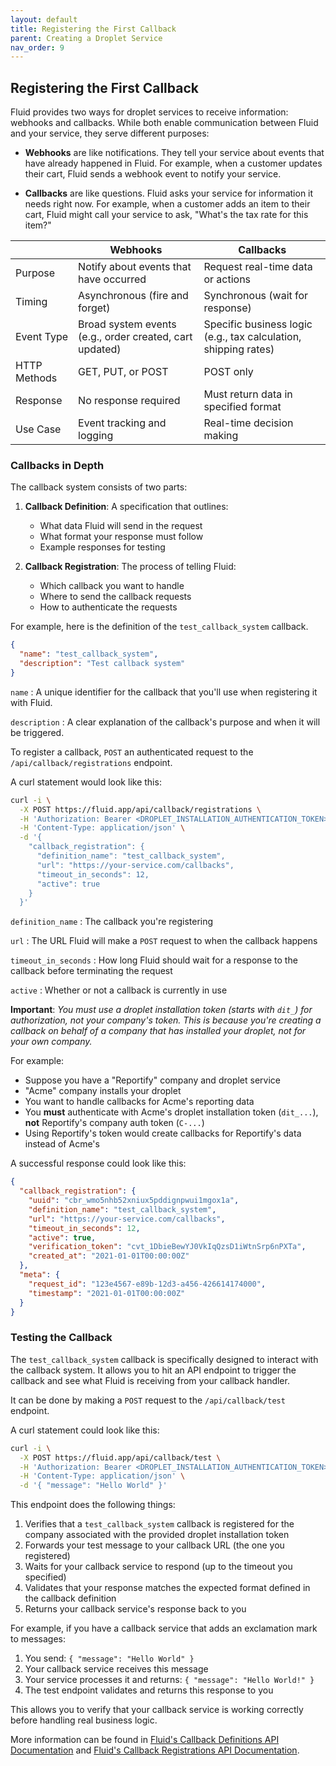 ```yaml
---
layout: default
title: Registering the First Callback
parent: Creating a Droplet Service
nav_order: 9
---
```


## Registering the First Callback

Fluid provides two ways for droplet services to receive information: webhooks and callbacks. While both enable communication between Fluid and your service, they serve different purposes:

- **Webhooks** are like notifications. They tell your service about events that have already happened in Fluid. For example, when a customer updates their cart, Fluid sends a webhook event to notify your service.

- **Callbacks** are like questions. Fluid asks your service for information it needs right now. For example, when a customer adds an item to their cart, Fluid might call your service to ask, "What's the tax rate for this item?"

|    | Webhooks | Callbacks |
|---------|----------|-----------|
| Purpose | Notify about events that have occurred | Request real-time data or actions |
| Timing | Asynchronous (fire and forget) | Synchronous (wait for response) |
| Event Type | Broad system events (e.g., order created, cart updated) | Specific business logic (e.g., tax calculation, shipping rates) |
| HTTP Methods | GET, PUT, or POST | POST only |
| Response | No response required | Must return data in specified format |
| Use Case | Event tracking and logging | Real-time decision making |

### Callbacks in Depth
The callback system consists of two parts:

1. **Callback Definition**: A specification that outlines:
   - What data Fluid will send in the request
   - What format your response must follow
   - Example responses for testing

2. **Callback Registration**: The process of telling Fluid:
   - Which callback you want to handle
   - Where to send the callback requests
   - How to authenticate the requests

For example, here is the definition of the `test_callback_system` callback.
```json
{
  "name": "test_callback_system",
  "description": "Test callback system"
}
```
`name`
: A unique identifier for the callback that you'll use when registering it with Fluid.

`description`
: A clear explanation of the callback's purpose and when it will be triggered.

To register a callback, `POST` an authenticated request to the `/api/callback/registrations` endpoint.

A curl statement would look like this:
```bash
curl -i \
  -X POST https://fluid.app/api/callback/registrations \
  -H 'Authorization: Bearer <DROPLET_INSTALLATION_AUTHENTICATION_TOKEN>' \
  -H 'Content-Type: application/json' \
  -d '{
    "callback_registration": {
      "definition_name": "test_callback_system",
      "url": "https://your-service.com/callbacks",
      "timeout_in_seconds": 12,
      "active": true
    }
  }'
```

`definition_name`
: The callback you're registering

`url`
: The URL Fluid will make a `POST` request to when the callback happens

`timeout_in_seconds`
: How long Fluid should wait for a response to the callback before terminating the request

`active`
: Whether or not a callback is currently in use

**Important**: _You must use a droplet installation token (starts with `dit_`) for authorization, not your company's token. This is because you're creating a callback on behalf of a company that has installed your droplet, not for your own company._

For example:
- Suppose you have a "Reportify" company and droplet service
- "Acme" company installs your droplet
- You want to handle callbacks for Acme's reporting data
- You **must** authenticate with Acme's droplet installation token (`dit_...`), **not** Reportify's company auth token (`C-...`)
- Using Reportify's token would create callbacks for Reportify's data instead of Acme's

A successful response could look like this:
```json
{
  "callback_registration": {
    "uuid": "cbr_wmo5nhb52xniux5pddignpwui1mgox1a",
    "definition_name": "test_callback_system",
    "url": "https://your-service.com/callbacks",
    "timeout_in_seconds": 12,
    "active": true,
    "verification_token": "cvt_1DbieBewYJ0VkIqQzsD1iWtnSrp6nPXTa",
    "created_at": "2021-01-01T00:00:00Z"
  },
  "meta": {
    "request_id": "123e4567-e89b-12d3-a456-426614174000",
    "timestamp": "2021-01-01T00:00:00Z"
  }
}
```

### Testing the Callback

The `test_callback_system` callback is specifically designed to interact with the callback system. It allows you to hit an API endpoint to trigger the callback and see what Fluid is receiving from your callback handler.

It can be done by making a `POST` request to the `/api/callback/test` endpoint.

A curl statement could look like this:
```bash
curl -i \
  -X POST https://fluid.app/api/callback/test \
  -H 'Authorization: Bearer <DROPLET_INSTALLATION_AUTHENTICATION_TOKEN>' \
  -H 'Content-Type: application/json' \
  -d '{ "message": "Hello World" }'
```

This endpoint does the following things:
1. Verifies that a `test_callback_system` callback is registered for the company associated with the provided droplet installation token
2. Forwards your test message to your callback URL (the one you registered)
3. Waits for your callback service to respond (up to the timeout you specified)
4. Validates that your response matches the expected format defined in the callback definition
5. Returns your callback service's response back to you

For example, if you have a callback service that adds an exclamation mark to messages:
1. You send: `{ "message": "Hello World" }`
2. Your callback service receives this message
3. Your service processes it and returns: `{ "message": "Hello World!" }`
4. The test endpoint validates and returns this response to you

This allows you to verify that your callback service is working correctly before handling real business logic.

More information can be found in [Fluid's Callback Definitions API Documentation](https://fluid-commerce.redocly.app/docs/apis/swagger/callback-definitions) and [Fluid's Callback Registrations API Documentation](https://fluid-commerce.redocly.app/docs/apis/swagger/callback-registrations).
